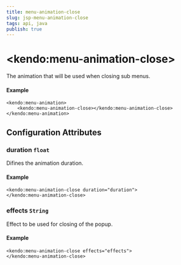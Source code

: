 ```yaml
---
title: menu-animation-close
slug: jsp-menu-animation-close
tags: api, java
publish: true
---
```


# \<kendo:menu-animation-close\>

The animation that will be used when closing sub menus.

#### Example
    <kendo:menu-animation>
        <kendo:menu-animation-close></kendo:menu-animation-close>
    </kendo:menu-animation>

## Configuration Attributes

### duration `float`

Difines the animation duration.

#### Example
    <kendo:menu-animation-close duration="duration">
    </kendo:menu-animation-close>

### effects `String`

Effect to be used for closing of the popup.

#### Example
    <kendo:menu-animation-close effects="effects">
    </kendo:menu-animation-close>


